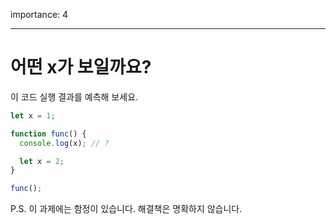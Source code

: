importance: 4

---

# 어떤 x가 보일까요?

이 코드 실행 결과를 예측해 보세요.

```js
let x = 1;

function func() {
  console.log(x); // ?

  let x = 2;
}

func();
```

P.S. 이 과제에는 함정이 있습니다. 해결책은 명확하지 않습니다.
